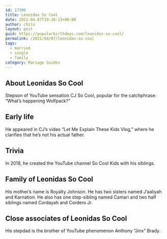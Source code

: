 ```yaml
---
id: 17396
title: Leonidas So Cool
date: 2021-04-07T19:38:13+00:00
author: chito
layout: post
guid: https://popularbirthdays.com/leonidas-so-cool/
permalink: /2021/04/07/leonidas-so-cool  
tags:
  - married
  - single
  - family
category: Mariage Guides
---
```

<!--Content-->


          
          
## About Leonidas So Cool



  Stepson of YouTube sensation CJ So Cool, popular for the catchphrase: &#8220;What&#8217;s happening Wolfpack?&#8221;  

                
                
## Early life



  He appeared in CJ&#8217;s video &#8220;Let Me Explain These Kids Vlog,&#8221; where he clarifies that he&#8217;s not his actual father.

                
                
## Trivia



  In 2018, he created the YouTube channel So Cool Kids with his siblings.

                
                
## Family of Leonidas So Cool



  His mother&#8217;s name is Royalty Johnson. He has two sisters named J&#8217;aaliyah and Karnation. He also has one step-sibling named Camari and two half siblings named Cordayah and Cordero Jr. 

                
                
## Close associates of Leonidas So Cool



  His stepdad is the brother of YouTube phenomenon Anthony &#8220;Jinx&#8221; Brady.

          
          